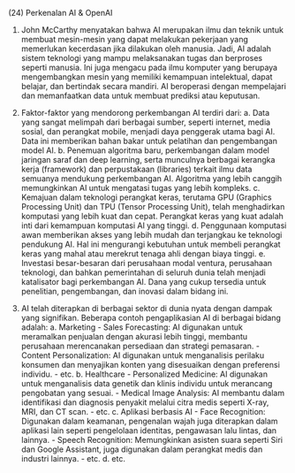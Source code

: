 (24) Perkenalan AI & OpenAI

1. John McCarthy menyatakan bahwa AI merupakan ilmu dan teknik untuk membuat mesin-mesin yang dapat melakukan pekerjaan yang memerlukan kecerdasan jika dilakukan oleh manusia. Jadi, AI adalah sistem teknologi yang mampu melaksanakan tugas dan berproses seperti manusia. Ini juga mengacu pada ilmu komputer yang berupaya mengembangkan mesin yang memiliki kemampuan intelektual, dapat belajar, dan bertindak secara mandiri. AI beroperasi dengan mempelajari dan memanfaatkan data untuk membuat prediksi atau keputusan.

2. Faktor-faktor yang mendorong perkembangan AI terdiri dari:
    a. Data yang sangat melimpah dari berbagai sumber, seperti internet, media sosial, dan perangkat mobile, menjadi daya penggerak utama bagi AI. Data ini memberikan bahan bakar untuk pelatihan dan pengembangan model AI.
    b. Penemuan algoritma baru, perkembangan dalam model jaringan saraf dan deep learning, serta munculnya berbagai kerangka kerja (framework) dan perpustakaan (libraries) terkait ilmu data semuanya mendukung perkembangan AI. Algoritma yang lebih canggih memungkinkan AI untuk mengatasi tugas yang lebih kompleks.
    c. Kemajuan dalam teknologi perangkat keras, terutama GPU (Graphics Processing Unit) dan TPU (Tensor Processing Unit), telah menghadirkan komputasi yang lebih kuat dan cepat. Perangkat keras yang kuat adalah inti dari kemampuan komputasi AI yang tinggi.
    d. Penggunaan komputasi awan memberikan akses yang lebih mudah dan terjangkau ke teknologi pendukung AI. Hal ini mengurangi kebutuhan untuk membeli perangkat keras yang mahal atau merekrut tenaga ahli dengan biaya tinggi.
    e. Investasi besar-besaran dari perusahaan modal ventura, perusahaan teknologi, dan bahkan pemerintahan di seluruh dunia telah menjadi katalisator bagi perkembangan AI. Dana yang cukup tersedia untuk penelitian, pengembangan, dan inovasi dalam bidang ini.

3. AI telah diterapkan di berbagai sektor di dunia nyata dengan dampak yang signifikan. Beberapa contoh pengaplikasian AI di berbagai bidang adalah:
    a. Marketing
        - Sales Forecasting: AI digunakan untuk meramalkan penjualan dengan akurasi lebih tinggi, membantu perusahaan merencanakan persediaan dan strategi pemasaran.
        - Content Personalization: AI digunakan untuk menganalisis perilaku konsumen dan menyajikan konten yang disesuaikan dengan preferensi individu.
        - etc.
    b. Healthcare
        - Personalized Medicine: AI digunakan untuk menganalisis data genetik dan klinis individu untuk merancang pengobatan yang sesuai.
        - Medical Image Analysis: AI membantu dalam identifikasi dan diagnosis penyakit melalui citra medis seperti X-ray, MRI, dan CT scan.
        - etc.
    c. Aplikasi berbasis AI
        - Face Recognition: Digunakan dalam keamanan, pengenalan wajah juga diterapkan dalam aplikasi lain seperti pengelolaan identitas, pengawasan lalu lintas, dan lainnya.
        - Speech Recognition: Memungkinkan asisten suara seperti Siri dan Google Assistant, juga digunakan dalam perangkat medis dan industri lainnya.
        - etc.
    d. etc.